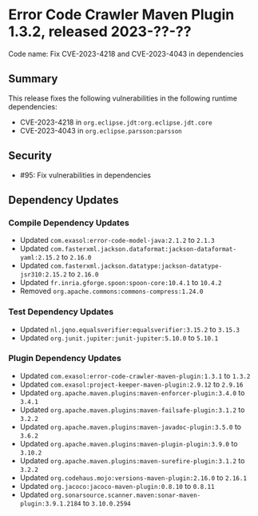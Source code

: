 # Error Code Crawler Maven Plugin 1.3.2, released 2023-??-??

Code name: Fix CVE-2023-4218 and CVE-2023-4043 in dependencies

## Summary

This release fixes the following vulnerabilities in the following runtime dependencies:
* CVE-2023-4218 in `org.eclipse.jdt:org.eclipse.jdt.core`
* CVE-2023-4043 in `org.eclipse.parsson:parsson`

## Security

* #95: Fix vulnerabilities in dependencies

## Dependency Updates

### Compile Dependency Updates

* Updated `com.exasol:error-code-model-java:2.1.2` to `2.1.3`
* Updated `com.fasterxml.jackson.dataformat:jackson-dataformat-yaml:2.15.2` to `2.16.0`
* Updated `com.fasterxml.jackson.datatype:jackson-datatype-jsr310:2.15.2` to `2.16.0`
* Updated `fr.inria.gforge.spoon:spoon-core:10.4.1` to `10.4.2`
* Removed `org.apache.commons:commons-compress:1.24.0`

### Test Dependency Updates

* Updated `nl.jqno.equalsverifier:equalsverifier:3.15.2` to `3.15.3`
* Updated `org.junit.jupiter:junit-jupiter:5.10.0` to `5.10.1`

### Plugin Dependency Updates

* Updated `com.exasol:error-code-crawler-maven-plugin:1.3.1` to `1.3.2`
* Updated `com.exasol:project-keeper-maven-plugin:2.9.12` to `2.9.16`
* Updated `org.apache.maven.plugins:maven-enforcer-plugin:3.4.0` to `3.4.1`
* Updated `org.apache.maven.plugins:maven-failsafe-plugin:3.1.2` to `3.2.2`
* Updated `org.apache.maven.plugins:maven-javadoc-plugin:3.5.0` to `3.6.2`
* Updated `org.apache.maven.plugins:maven-plugin-plugin:3.9.0` to `3.10.2`
* Updated `org.apache.maven.plugins:maven-surefire-plugin:3.1.2` to `3.2.2`
* Updated `org.codehaus.mojo:versions-maven-plugin:2.16.0` to `2.16.1`
* Updated `org.jacoco:jacoco-maven-plugin:0.8.10` to `0.8.11`
* Updated `org.sonarsource.scanner.maven:sonar-maven-plugin:3.9.1.2184` to `3.10.0.2594`
